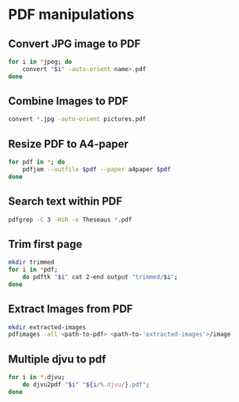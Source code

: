 # PDF manipulations

## Convert JPG image to PDF
``` bash
for i in *jpeg; do
	convert "$i" -auto-orient name>.pdf
done

```
## Combine Images to PDF

```bash
convert *.jpg -auto-orient pictures.pdf
```
## Resize PDF to A4-paper

```bash
for pdf in *; do
	pdfjam --outfile $pdf --paper a4paper $pdf
done
```
## Search text within PDF
```bash
pdfgrep -C 3 -HiR -e Theseaus *.pdf
```
## Trim first page
```bash
mkdir trimmed
for i in *pdf;
	do pdftk "$i" cat 2-end output "trimmed/$i";
done
```
## Extract Images from PDF

```bash
mkdir extracted-images
pdfimages -all <path-to-pdf> <path-to-'extracted-images'>/image
```

## Multiple djvu to pdf
```bash 
for i in *.djvu; 
	do djvu2pdf "$i" "${i/%.djvu/}.pdf";
done
```